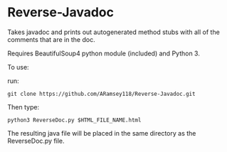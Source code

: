 Reverse-Javadoc
===============

Takes javadoc and prints out autogenerated method stubs with all of the comments that are in the doc. 

Requires BeautifulSoup4 python module (included) and Python 3.

To use:

run:

	git clone https://github.com/ARamsey118/Reverse-Javadoc.git 

Then type:

	python3 ReverseDoc.py $HTML_FILE_NAME.html

The resulting java file will be placed in the same directory as the ReverseDoc.py file.
